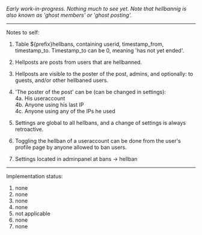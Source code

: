 *Early work-in-progress. Nothing much to see yet. Note that hellbannig is also known as 'ghost members' or 'ghost posting'.*

---

Notes to self:

1. Table ${prefix}hellbans, containing userid, timestamp_from, timestamp_to. Timestamp_to can be 0,
   meaning 'has not yet ended'.

2. Hellposts are posts from users that are hellbanned.

3. Hellposts are visible to the poster of the post, admins, and optionally: to guests, and/or other hellbaned users.

4. 'The poster of the post' can be (can be changed in settings):  
  4a. His useraccount  
  4b. Anyone using his last IP  
  4c. Anyone using any of the IPs he used  

5. Settings are global to all hellbans, and a change of settings is always retroactive.

6. Toggling the hellban of a useraccount can be done from the user's profile page by anyone allowed to ban users.

7. Settings located in adminpanel at bans -> hellban

---

Implementation status:  
1. none  
2. none  
3. none  
4. none  
5. not applicable  
6. none  
7. none  
